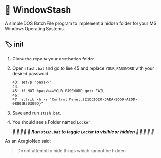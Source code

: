 # :skunk: WindowStash 
A simple DOS Batch File program to implement a hidden folder for your MS Windows Operating Systems.

## :label: init 

1. Clone the repo to your destination folder.
1. Open `stash.bat` and go to line 45 and replace `YOUR_PASSWORD` with your desired password.
    ```
    43: set/p "pass=>" 
    44: 
    45: if NOT %pass%==YOUR_PASSWORD goto FAIL
    46:
    47: attrib -h -s "Control Panel.{21EC2020-3AEA-1069-A2DD-08002B30309D}"
    ```
1. Save and run `stash.bat`.
1. You should see a Folder named `Locker`.

    _**:saxophone: :musical_keyboard: :drum: :guitar: :trumpet:    Run `stash.bat` to toggle `Locker` to visible or hidden    :saxophone: :musical_keyboard: :drum: :guitar: :trumpet:**_

As an AdagioNeo said:
> Do not attempt to hide things which cannot be hidden



